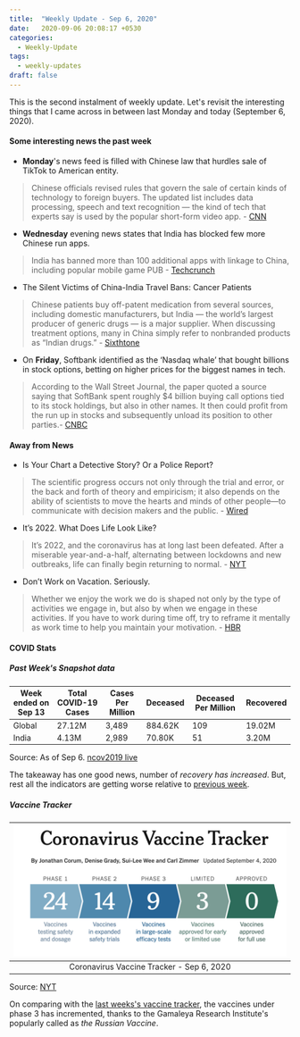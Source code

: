 ```yaml
---
title:  "Weekly Update - Sep 6, 2020"
date:   2020-09-06 20:08:17 +0530
categories:
  - Weekly-Update
tags:
  - weekly-updates
draft: false
---
```


This is the second instalment of weekly update. Let's revisit the interesting things that I came across in between last Monday and today (September 6, 2020).


#### Some interesting news the past week
  - **Monday**'s news feed is filled with Chinese law that hurdles sale of TikTok to American entity.
> Chinese officials revised rules that govern the sale of certain kinds of technology to foreign buyers. The updated list includes data processing, speech and text recognition — the kind of tech that experts say is used by the popular short-form video app. - [CNN](https://edition.cnn.com/2020/08/31/tech/tiktok-bytedance-china-us-hnk-intl/index.html)

  - **Wednesday** evening news states that India has blocked few more Chinese run apps.
> India has banned more than 100 additional apps with linkage to China, including popular mobile game PUB - [Techcrunch](https://techcrunch.com/2020/09/02/india-bans-pubg-and-over-100-additional-chinese-apps/)

 - The Silent Victims of China-India Travel Bans: Cancer Patients
>  Chinese patients buy off-patent medication from several sources, including domestic manufacturers, but India — the world’s largest producer of generic drugs — is a major supplier. When discussing treatment options, many in China simply refer to nonbranded products as “Indian drugs.” - [Sixthtone](https://www.sixthtone.com/news/1006136/the-silent-victims-of-china-india-travel-bans-cancer-patients?s=09)

 - On **Friday**, Softbank identified as the ‘Nasdaq whale’ that bought billions in stock options, betting on higher prices for the biggest names in tech.
> According to the Wall Street Journal, the paper quoted a source saying that SoftBank spent roughly $4 billion buying call options tied to its stock holdings, but also in other names. It then could profit from the run up in stocks and subsequently unload its position to other parties.- [CNBC](https://www.cnbc.com/2020/09/04/softbank-reportedly-the-nasdaq-whale-that-bought-billions-in-options.html)

#### Away from News

  - Is Your Chart a Detective Story? Or a Police Report?
 > The scientific progress occurs not only through the trial and error, or the back and forth of theory and empiricism; it also depends on the ability of scientists to move the hearts and minds of other people—to communicate with decision makers and the public. - [Wired](https://www.wired.com/story/is-your-chart-a-detective-story-or-a-police-report/)

  - It’s 2022. What Does Life Look Like?
> It’s 2022, and the coronavirus has at long last been defeated. After a miserable year-and-a-half, alternating between lockdowns and new outbreaks, life can finally begin returning to normal. - [NYT](https://www.nytimes.com/2020/07/10/opinion/sunday/coronavirus-economy-two-years.html?utm_source=pocket&utm_medium=email&utm_campaign=pockethits)

  - Don’t Work on Vacation. Seriously.
> Whether we enjoy the work we do is shaped not only by the type of activities we engage in, but also by when we engage in these activities. If you have to work during time off, try to reframe it mentally as work time to help you maintain your motivation. - [HBR](https://hbr.org/2020/07/dont-work-on-vacation-seriously)


#### COVID Stats


##### Past Week's Snapshot data

|Week ended on Sep 13 |Total COVID-19 Cases  | Cases Per Million | Deceased| Deceased Per Million| Recovered |
|--|--| -- | -- | -- | -- |
| Global |  27.12M| 3,489 | 884.62K | 109 | 19.02M |
| India  |  4.13M| 2,989 | 70.80K | 51 | 3.20M |


Source: As of Sep 6. [ncov2019 live](https://ncov2019.live/data)

The takeaway has one good news, number of _recovery has increased_. But, rest all the indicators are getting worse relative to [previous week](https://dheepakg.github.io/weekly-update/2020/08/30/Weekly-Update-1.html#COVID-updates).


##### Vaccine  Tracker



| ![The tracker](https://raw.githubusercontent.com/dheepakg/dheepakg.github.io/master/assets/images/Weekly-update/TrackerSep04.png) |
| :------------------------------------------------------------------------: |
|                          Coronavirus Vaccine Tracker - Sep  6, 2020                                                                      |


Source: [NYT](https://www.nytimes.com/interactive/2020/science/coronavirus-vaccine-tracker.html)

On comparing with the [last weeks's vaccine tracker](https://dheepakg.github.io/weekly-update/2020/08/30/Weekly-Update-1.html#vaccine--tracker), the vaccines under phase 3 has incremented, thanks to the Gamaleya Research Institute's popularly called as _the Russian Vaccine_.

